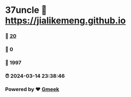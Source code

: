 # 37uncle :link: https://jialikemeng.github.io 
### :page_facing_up: [20](https://jialikemeng.github.io/tag.html) 
### :speech_balloon: 0 
### :hibiscus: 1997 
### :alarm_clock: 2024-03-14 23:38:46 
### Powered by :heart: [Gmeek](https://github.com/Meekdai/Gmeek)
